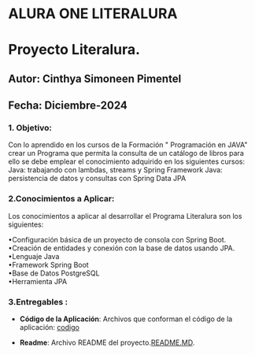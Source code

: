 # ALURA ONE LITERALURA

# Proyecto Literalura.

## Autor: Cinthya Simoneen Pimentel
## Fecha: Diciembre-2024

### 1. Objetivo:
Con lo aprendido en los cursos de la Formación " Programación en JAVA" crear un Programa que permita la consulta de un catálogo de libros para  ello se debe emplear el conocimiento adquirido en los siguientes cursos:
Java: trabajando con lambdas, streams y Spring Framework
Java: persistencia de datos y consultas con Spring Data JPA


### 2.Conocimientos a Aplicar: 

Los conocimientos a aplicar al desarrollar el Programa Literalura son los siguientes:

•Configuración básica de un proyecto de consola con Spring Boot.  
•Creación de entidades y conexión con la base de datos usando JPA.  
•Lenguaje Java  
•Framework Spring Boot  
•Base de Datos PostgreSQL  
•Herramienta JPA


### 3.Entregables :

- **Código de la Aplicación**: Archivos que conforman el código de la aplicación: 
  [codigo](literalura/src/main/java/com/alura/literalura)
 
- **Readme**: Archivo README del proyecto.[README.MD](README.MD).
